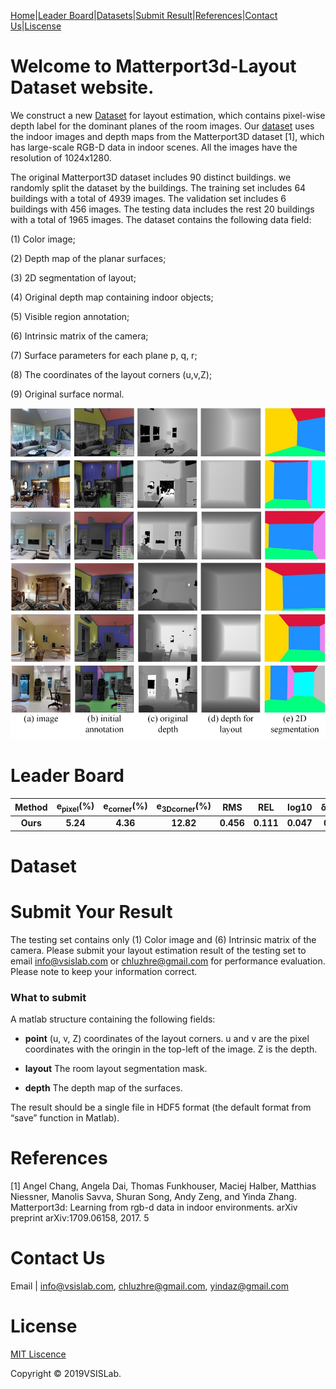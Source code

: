 

[Home](https://vsislab.github.io/Matterport3D-Layout/)|[Leader Board](#leader-board)|[Datasets](#dataset)|[Submit Result](#submit-your-result)|[References](#references)|[Contact Us](#contact-us)|[Liscense](#license)


# Welcome to Matterport3d-Layout Dataset website.

We construct a new [Dataset](#dataset) for layout estimation, which contains pixel-wise depth label for the dominant planes of the room images. Our [dataset](#dataset) uses the indoor images and depth maps from the Matterport3D dataset [1], which has large-scale RGB-D data in indoor scenes. All the images have the resolution of 1024x1280.

The original Matterport3D dataset includes 90 distinct buildings. we randomly split the dataset by the buildings. The training set includes 64 buildings with a total of 4939 images. The validation set includes 6 buildings with 456 images. The testing data includes the rest 20 buildings with a total of 1965 images. The dataset contains the following data field: 

(1) Color image;

(2) Depth map of the planar surfaces;

(3) 2D segmentation of layout;

(4) Original depth map containing indoor objects;

(5) Visible region annotation;

(6) Intrinsic matrix of the camera;

(7) Surface parameters for each plane p, q, r;

(8) The coordinates of the layout corners (u,v,Z);

(9) Original surface normal.

![Matterport3D](https://raw.githubusercontent.com/vsislab/Matterport3D-Layout/master/image.jpg)

# Leader Board

|Method | e<sub>pixel</sub>(%) | e<sub>corner</sub>(%) | e<sub>3Dcorner</sub>(%) | RMS | REL | log10 | &delta;&lt;1.25 | &delta;&lt;1.25<sup>2</sup> | &delta;&lt;1.25<sup>3</sup>|
|:----:|:----:|:----:|:----:|:----:|:----:|:----:|:----:|:----:|:----:|
|**Ours** | **5.24** | **4.36** | **12.82** | **0.456** | **0.111** | **0.047** | **0.892** | **0.975** | **0.994**|



# Dataset




# Submit Your Result

The testing set contains only (1) Color image and (6) Intrinsic matrix of the camera. Please submit your layout estimation result of the testing set to email <info@vsislab.com> or <chluzhre@gmail.com> for performance evaluation. Please note to keep your information correct.

### What to submit
A matlab structure containing the following fields:

- **point** (u, v, Z) coordinates of the layout corners. u and v are the pixel coordinates with the oringin in the top-left of the image. Z is the depth. 

- **layout** The room layout segmentation mask.

- **depth** The depth map of the surfaces.

The result should be a single file in HDF5 format (the default format from “save” function in Matlab).


# References

[1] Angel Chang, Angela Dai, Thomas Funkhouser, Maciej Halber, Matthias Niessner, Manolis Savva, Shuran Song, Andy Zeng, and Yinda Zhang. Matterport3d: Learning from rgb-d data in indoor environments. arXiv preprint arXiv:1709.06158, 2017. 5

# Contact Us

Email | <info@vsislab.com>, <chluzhre@gmail.com>, <yindaz@gmail.com>


# License

[MIT Liscence](https://raw.githubusercontent.com/vsislab/Matterport3D-Layout/master/LICENSE.txt)

Copyright © 2019VSISLab. 

